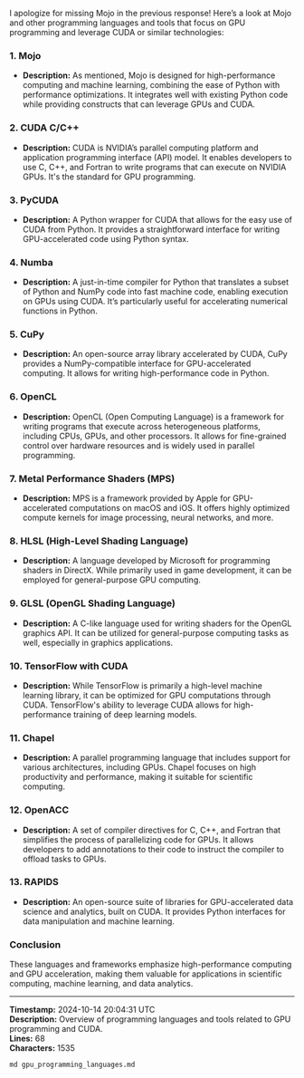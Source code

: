 I apologize for missing Mojo in the previous response! Here’s a look at Mojo and other programming languages and tools that focus on GPU programming and leverage CUDA or similar technologies:

### 1. **Mojo**
   - **Description:** As mentioned, Mojo is designed for high-performance computing and machine learning, combining the ease of Python with performance optimizations. It integrates well with existing Python code while providing constructs that can leverage GPUs and CUDA.

### 2. **CUDA C/C++**
   - **Description:** CUDA is NVIDIA’s parallel computing platform and application programming interface (API) model. It enables developers to use C, C++, and Fortran to write programs that can execute on NVIDIA GPUs. It's the standard for GPU programming.

### 3. **PyCUDA**
   - **Description:** A Python wrapper for CUDA that allows for the easy use of CUDA from Python. It provides a straightforward interface for writing GPU-accelerated code using Python syntax.

### 4. **Numba**
   - **Description:** A just-in-time compiler for Python that translates a subset of Python and NumPy code into fast machine code, enabling execution on GPUs using CUDA. It’s particularly useful for accelerating numerical functions in Python.

### 5. **CuPy**
   - **Description:** An open-source array library accelerated by CUDA, CuPy provides a NumPy-compatible interface for GPU-accelerated computing. It allows for writing high-performance code in Python.

### 6. **OpenCL**
   - **Description:** OpenCL (Open Computing Language) is a framework for writing programs that execute across heterogeneous platforms, including CPUs, GPUs, and other processors. It allows for fine-grained control over hardware resources and is widely used in parallel programming.

### 7. **Metal Performance Shaders (MPS)**
   - **Description:** MPS is a framework provided by Apple for GPU-accelerated computations on macOS and iOS. It offers highly optimized compute kernels for image processing, neural networks, and more.

### 8. **HLSL (High-Level Shading Language)**
   - **Description:** A language developed by Microsoft for programming shaders in DirectX. While primarily used in game development, it can be employed for general-purpose GPU computing.

### 9. **GLSL (OpenGL Shading Language)**
   - **Description:** A C-like language used for writing shaders for the OpenGL graphics API. It can be utilized for general-purpose computing tasks as well, especially in graphics applications.

### 10. **TensorFlow with CUDA**
   - **Description:** While TensorFlow is primarily a high-level machine learning library, it can be optimized for GPU computations through CUDA. TensorFlow's ability to leverage CUDA allows for high-performance training of deep learning models.

### 11. **Chapel**
   - **Description:** A parallel programming language that includes support for various architectures, including GPUs. Chapel focuses on high productivity and performance, making it suitable for scientific computing.

### 12. **OpenACC**
   - **Description:** A set of compiler directives for C, C++, and Fortran that simplifies the process of parallelizing code for GPUs. It allows developers to add annotations to their code to instruct the compiler to offload tasks to GPUs.

### 13. **RAPIDS**
   - **Description:** An open-source suite of libraries for GPU-accelerated data science and analytics, built on CUDA. It provides Python interfaces for data manipulation and machine learning.

### Conclusion

These languages and frameworks emphasize high-performance computing and GPU acceleration, making them valuable for applications in scientific computing, machine learning, and data analytics.

---

**Timestamp:** 2024-10-14 20:04:31 UTC  
**Description:** Overview of programming languages and tools related to GPU programming and CUDA.  
**Lines:** 68  
**Characters:** 1535  

```md gpu_programming_languages.md```
